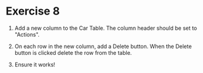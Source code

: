 # Exercise 8

1. Add a new column to the Car Table. The column header should be set to "Actions".

2. On each row in the new column, add a Delete button. When the Delete button is clicked delete the row from the table.

3. Ensure it works!
